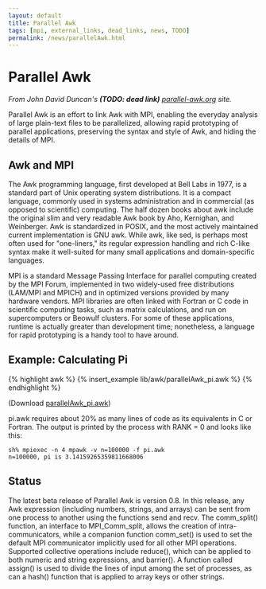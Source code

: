 ```yaml
---
layout: default
title: Parallel Awk
tags: [mpi, external_links, dead_links, news, TODO]
permalink: /news/parallelAwk.html
---
```


Parallel Awk
============

_From John David Duncan's **(TODO: dead link)** [parallel-awk.org][1]
site._

Parallel Awk is an effort to link Awk with MPI, enabling the everyday
analysis of large plain-text files to be parallelized, allowing rapid
prototyping of parallel applications, preserving the syntax and style
of Awk, and hiding the details of MPI.

Awk and MPI
-----------

The Awk programming language, first developed at Bell Labs in 1977, is a
standard part of Unix operating system distributions.  It is a compact
language, commonly used in systems administration and in commercial
(as opposed to scientific) computing. The half dozen books about awk
include the original slim and very readable Awk book by Aho, Kernighan,
and Weinberger. Awk is standardized in POSIX, and the most actively
maintained current implementation is GNU awk. While awk, like sed,
is perhaps most often used for "one-liners," its regular expression
handling and rich C-like syntax make it well-suited for many small
applications and domain-specific languages.

MPI is a standard Message Passing Interface for parallel computing created
by the MPI Forum, implemented in two widely-used free distributions
(LAM/MPI and MPICH) and in optimized versions provided by many hardware
vendors. MPI libraries are often linked with Fortran or C code in
scientific computing tasks, such as matrix calculations, and run on
supercomputers or Beowulf clusters.  For some of these applications,
runtime is actually greater than development time; nonetheless, a language
for rapid prototyping is a handy tool to have around.

Example: Calculating Pi
-----------------------

{% highlight awk %}
{% insert_example lib/awk/parallelAwk_pi.awk %}
{% endhighlight %}

(Download [parallelAwk_pi.awk]({{site.baseurl}}/lib/awk/parallelAwk_pi.awk))

pi.awk requires about 20% as many lines of code as its equivalents in
C or Fortran.  The output is printed by the process with RANK = 0 and
looks like this:

	sh% mpiexec -n 4 mpawk -v n=100000 -f pi.awk
	n=100000, pi is 3.14159265359811668006

Status
------

The latest beta release of Parallel Awk is version 0.8. In this release,
any Awk expression (including numbers, strings, and arrays) can be sent
from one process to another using the functions send and recv. The
comm_split() function, an interface to MPI_Comm_split, allows the
creation of intra-communicators, while a companion function comm_set()
is used to set the default MPI communicator implicitly used for all other
MPI operations. Supported collective operations include reduce(), which
can be applied to both numeric and string expressions, and barrier(). A
function called assign() is used to divide the lines of input among the
set of processes, as can a hash() function that is applied to array keys
or other strings.

[1]: http://parallel-awk.org
